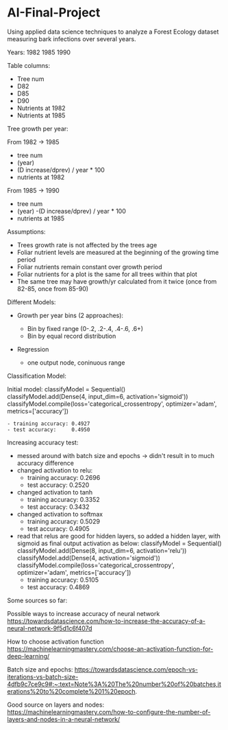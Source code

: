 # AI-Final-Project
Using applied data science techniques to analyze a Forest Ecology dataset measuring bark infections over several years.


Years:
1982
1985
1990

Table columns:
- Tree num
- D82
- D85
- D90
- Nutrients at 1982
- Nutrients at 1985


Tree growth per year:

From 1982 -> 1985
- tree num
- (year)
- (D increase/dprev) / year * 100
- nutrients at 1982

From 1985 -> 1990
- tree num
- (year)
-(D increase/dprev) / year * 100
- nutrients at 1985



Assumptions:
- Trees growth rate is not affected by the trees age
- Foliar nutrient levels are measured at the beginning of the growing time period
- Foliar nutrients remain constant over growth period
- Foliar nutrients for a plot is the same for all trees within that plot
- The same tree may have growth/yr calculated from it twice (once from 82-85, once from 85-90)



Different Models:

- Growth per year bins (2 approaches):
    - Bin by fixed range (0-.2, .2-.4, .4-.6, .6+)
    - Bin by equal record distribution

- Regression
    - one output node, coninuous range


Classification Model:
    
Initial model:
    classifyModel = Sequential()    
    classifyModel.add(Dense(4, input_dim=6, activation='sigmoid'))
    classifyModel.compile(loss='categorical_crossentropy', optimizer='adam', metrics=['accuracy'])
    
    - training accuracy: 0.4927
    - test accuracy:     0.4950

Increasing accuracy test:
- messed around with batch size and epochs -> didn't result in to much accuracy difference
- changed activation to relu:
    - training accuracy: 0.2696
    - test accuracy:     0.2520
- changed activation to tanh
    - training accuracy: 0.3352
    - test accuracy:     0.3432
- changed activation to softmax
    - training accuracy: 0.5029
    - test accuracy:     0.4905
- read that relus are good for hidden layers, so added a hidden layer, with sigmoid as final output activation as below:
    classifyModel = Sequential()
    classifyModel.add(Dense(8, input_dim=6, activation='relu'))
    classifyModel.add(Dense(4, activation='sigmoid'))
    classifyModel.compile(loss='categorical_crossentropy', optimizer='adam', metrics=['accuracy'])
    - training accuracy: 0.5105
    - test accuracy:     0.4869


Some sources so far:

Possible ways to increase accuracy of neural network
https://towardsdatascience.com/how-to-increase-the-accuracy-of-a-neural-network-9f5d1c6f407d

How to choose activation function
https://machinelearningmastery.com/choose-an-activation-function-for-deep-learning/

Batch size and epochs: 
https://towardsdatascience.com/epoch-vs-iterations-vs-batch-size-4dfb9c7ce9c9#:~:text=Note%3A%20The%20number%20of%20batches,iterations%20to%20complete%201%20epoch.

Good source on layers and nodes:
https://machinelearningmastery.com/how-to-configure-the-number-of-layers-and-nodes-in-a-neural-network/